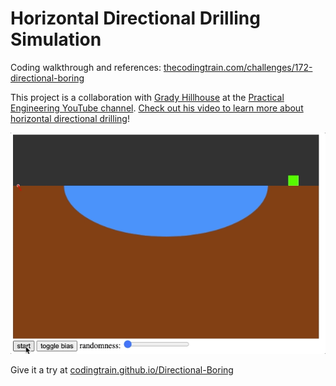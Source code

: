 # Horizontal Directional Drilling Simulation

Coding walkthrough and references: [thecodingtrain.com/challenges/172-directional-boring](https://thecodingtrain.com/challenges/172-directional-boring)

This project is a collaboration with [Grady Hillhouse](https://practical.engineering/) at the [Practical Engineering YouTube channel](https://www.youtube.com/channel/UCMOqf8ab-42UUQIdVoKwjlQ). [Check out his video to learn more about horizontal directional drilling](https://youtu.be/JAhdb7dKQpU)!

![demo GIF of simulation](gifs/hdd-demo.gif)

Give it a try at [codingtrain.github.io/Directional-Boring](https://codingtrain.github.io/Directional-Boring)

